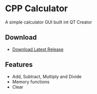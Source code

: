 # CPP Calculator
 A simple calculator GUI built int QT Creator

## Download
- [Download Latest Release](https://github.com/ImitableLine/CPP-Calculator/releases/tag/v1.0)

## Features
- Add, Subtract, Multiply and Divide
- Memory functions
- Clear
